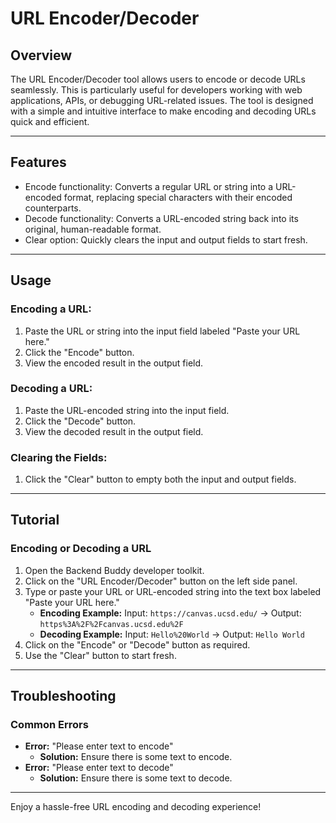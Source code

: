 # URL Encoder/Decoder

## Overview

The URL Encoder/Decoder tool allows users to encode or decode URLs seamlessly. This is particularly useful for developers working with web applications, APIs, or debugging URL-related issues. The tool is designed with a simple and intuitive interface to make encoding and decoding URLs quick and efficient.

---

## Features

- Encode functionality: Converts a regular URL or string into a URL-encoded format, replacing special characters with their encoded counterparts.
- Decode functionality: Converts a URL-encoded string back into its original, human-readable format.
- Clear option: Quickly clears the input and output fields to start fresh.

---

## Usage

### Encoding a URL:

1. Paste the URL or string into the input field labeled "Paste your URL here."
2. Click the "Encode" button.
3. View the encoded result in the output field.

### Decoding a URL:

1. Paste the URL-encoded string into the input field.
2. Click the "Decode" button.
3. View the decoded result in the output field.

### Clearing the Fields:

1. Click the "Clear" button to empty both the input and output fields.

---

## Tutorial

### Encoding or Decoding a URL

1. Open the Backend Buddy developer toolkit.
2. Click on the "URL Encoder/Decoder" button on the left side panel.
3. Type or paste your URL or URL-encoded string into the text box labeled "Paste your URL here."
   - **Encoding Example:** Input: `https://canvas.ucsd.edu/` → Output: `https%3A%2F%2Fcanvas.ucsd.edu%2F`
   - **Decoding Example:** Input: `Hello%20World` → Output: `Hello World`
4. Click on the "Encode" or "Decode" button as required.
5. Use the "Clear" button to start fresh.

---

## Troubleshooting

### Common Errors

- **Error:** "Please enter text to encode"
  - **Solution:** Ensure there is some text to encode.
- **Error:** "Please enter text to decode"
  - **Solution:** Ensure there is some text to decode.

---

Enjoy a hassle-free URL encoding and decoding experience!

